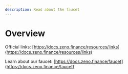 ```yaml
---
description: Read about the faucet
---
```


# Overview

Official links: [https://docs.zeno.finance/resources/links](https://docs.zeno.finance/resources/links)

Learn about our faucet: [https://docs.zeno.finance/faucet](https://docs.zeno.finance/faucet)
